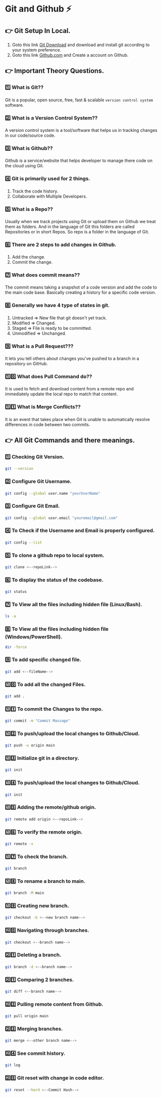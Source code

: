# Git and Github ⚡

## 👉 Git Setup In Local.

1. Goto this link [Git Download](https://git-scm.com/downloads) and download and install git according to your system preference.
2. Goto this link [Github.com](https://github.com/) and Create a account on Github.

## 👉 Important Theory Questions.

### 1️⃣ What is Git??

Git is a popular, open source, free, fast & scalable `version control system` software.

### 2️⃣ What is a Version Control System??

A version control system is a tool/software that helps us in tracking changes in our code/source code.

### 3️⃣ What is Github??

Github is a service/website that helps developer to manage there code on the cloud using Git.

### 4️⃣ Git is primarily used for 2 things.

1. Track the code history.
2. Collaborate with Multiple Developers.

### 5️⃣ What is a Repo??

Usually when we track projects using Git or upload them on Github we treat them as folders. And in the language of Git this folders are called Repositories or in short Repos. So repo is a folder in the language of Git.

### 6️⃣ There are 2 steps to add changes in Github.

1. Add the change.
2. Commit the change.

### 7️⃣ What does commit means??

The commit means taking a snapshot of a code version and add the code to the main code base. Basically creating a history for a specific code version.

### 8️⃣ Generally we have 4 type of states in git.

1. Untracked => New file that git doesn't yet track.
2. Modified => Changed.
3. Staged => File is ready to be committed.
4. Unmodified => Unchanged.

### 9️⃣ What is a Pull Request???

It lets you tell others about changes you've pushed to a branch in a repository on GitHub.

### 1️⃣0️⃣ What does Pull Command do??

It is used to fetch and download content from a remote repo and immediately update the local repo to match that content.

### 1️⃣1️⃣ What is Merge Conflicts??

It is an event that takes place when Git is unable to automatically resolve differences in code between two commits.

## 👉 All Git Commands and there meanings.

### 1️⃣ Checking Git Version.

```bash
git --version
```

### 2️⃣ Configure Git Username.

```bash
git config --global user.name "yourUserName"
```

### 3️⃣ Configure Git Email.

```bash
git config --global user.email "youremail@gmail.com"
```

### 4️⃣ To Check if the Username and Email is properly configured.

```bash
git config --list
```

### 5️⃣ To clone a github repo to local system.

```bash
git clone <--repoLink-->
```

### 6️⃣ To display the status of the codebase.

```bash
git status
```

### 7️⃣ To View all the files including hidden file (Linux/Bash).

```bash
ls -a
```

### 8️⃣ To View all the files including hidden file (Windows/PowerShell).

```bash
dir -force
```

### 9️⃣ To add specific changed file.

```bash
git add <--fileName-->
```

### 1️⃣0️⃣ To add all the changed Files.

```bash
git add .
```

### 1️⃣1️⃣ To commit the Changes to the repo.

```bash
git commit -m "Commit Massage"
```

### 1️⃣2️⃣ To push/upload the local changes to Github/Cloud.

```bash
git push -u origin main
```

### 1️⃣3️⃣ Initialize git in a directory.

```bash
git init
```

### 1️⃣4️⃣ To push/upload the local changes to Github/Cloud.

```bash
git init
```

### 1️⃣5️⃣ Adding the remote/github origin.

```bash
git remote add origin <--repoLink-->
```

### 1️⃣6️⃣ To verify the remote origin.

```bash
git remote -v
```

### 1️⃣7️⃣ To check the branch.

```bash
git branch
```

### 1️⃣8️⃣ To rename a branch to main.

```bash
git branch -M main
```

### 1️⃣9️⃣ Creating new branch.

```bash
git checkout -b <--new branch name-->
```

### 2️⃣0️⃣ Navigating through branches.

```bash
git checkout <--branch name-->
```

### 2️⃣1️⃣ Deleting a branch.

```bash
git branch -d <--branch name-->
```

### 2️⃣1️⃣ Comparing 2 branches.

```bash
git diff <--branch name-->
```

### 2️⃣2️⃣ Pulling remote content from Github.

```bash
git pull origin main
```

### 2️⃣3️⃣ Merging branches.

```bash
git merge <--other branch name-->
```

### 2️⃣4️⃣ See commit history.

```bash
git log
```

### 2️⃣5️⃣ Git reset with change in code editor.

```bash
git reset --hard <--Commit Hash-->
```
